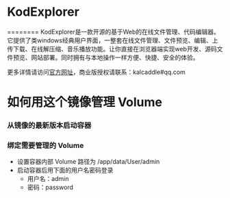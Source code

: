 ﻿# KodExplorer
========
  KodExplorer是一款开源的基于Web的在线文件管理、代码编辑器。它提供了类windows经典用户界面，一整套在线文件管理、文件预览、编辑、上传下载、在线解压缩、音乐播放功能。让你直接在浏览器端实现web开发、源码文件预览、网站部署。同时拥有与本地操作一样方便、快捷、安全的体验。

  更多详情请访问[官方网址](http://kalcaddle.com/)，商业版授权请联系：kalcaddle#qq.com

# 如何用这个镜像管理 Volume

### 从镜像的最新版本启动容器

### 绑定需要管理的 Volume

- 设置容器内部 Volume 路径为 /app/data/User/admin
- 启动容器后用下面的用户名密码登录
  - 用户名：admin
  - 密码：password


